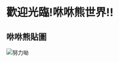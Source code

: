 # 歡迎光臨!咻咻熊世界!!
## 咻咻熊貼圖
![努力呦](https://stickershop.line-scdn.net/stickershop/v1/product/3807122/LINEStorePC/main.png;compress=true)
